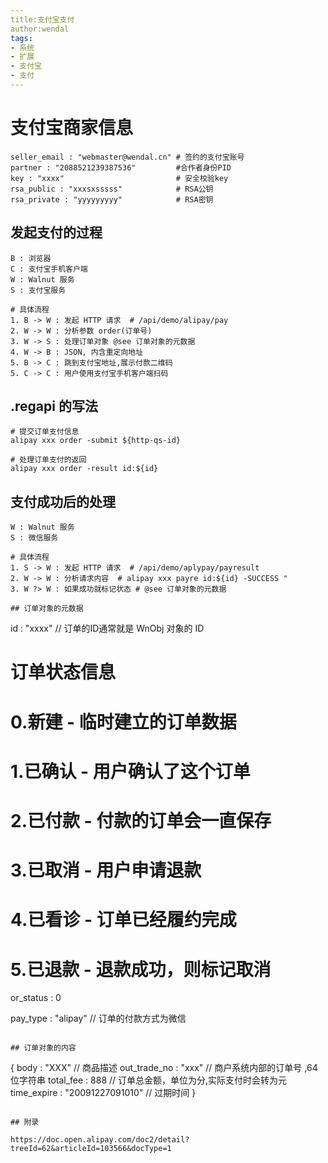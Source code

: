 ```yaml
---
title:支付宝支付
author:wendal
tags:
- 系统
- 扩展
- 支付宝
- 支付
---
```


# 支付宝商家信息

```
seller_email : "webmaster@wendal.cn" # 签约的支付宝账号
partner : "2088521239387536"         #合作者身份PID
key : "xxxx"                         # 安全校验key
rsa_public : "xxxsxsssss"            # RSA公钥
rsa_private : "yyyyyyyyy"            # RSA密钥
```

## 发起支付的过程

```
B : 浏览器
C : 支付宝手机客户端
W : Walnut 服务
S : 支付宝服务

# 具体流程
1. B -> W : 发起 HTTP 请求  # /api/demo/alipay/pay
2. W -> W : 分析参数 order(订单号)
3. W -> S : 处理订单对象 @see 订单对象的元数据
4. W -> B : JSON, 内含重定向地址
5. B -> C : 跳到支付宝地址,展示付款二维码
5. C -> C : 用户使用支付宝手机客户端扫码
```

## .regapi 的写法

```
# 提交订单支付信息
alipay xxx order -submit ${http-qs-id}

# 处理订单支付的返回
alipay xxx order -result id:${id}
```

## 支付成功后的处理

```
W : Walnut 服务
S : 微信服务

# 具体流程
1. S -> W : 发起 HTTP 请求  # /api/demo/aplypay/payresult
2. W -> W : 分析请求内容  # alipay xxx payre id:${id} -SUCCESS "
3. W ?> W : 如果成功就标记状态 # @see 订单对象的元数据

## 订单对象的元数据

```
id : "xxxx"       // 订单的ID通常就是 WnObj 对象的 ID

# 订单状态信息
#  0.新建 - 临时建立的订单数据
#  1.已确认 - 用户确认了这个订单
#  2.已付款 - 付款的订单会一直保存
#  3.已取消 - 用户申请退款
#  4.已看诊 - 订单已经履约完成
#  5.已退款 - 退款成功，则标记取消
or_status : 0

pay_type : "alipay"  // 订单的付款方式为微信
```

## 订单对象的内容

```
{
    body : "XXX"          // 商品描述
    out_trade_no : "xxx"  // 商户系统内部的订单号 ,64位字符串
    total_fee : 888       // 订单总金额，单位为分,实际支付时会转为元
    time_expire : "20091227091010"  // 过期时间
}
```

## 附录

https://doc.open.alipay.com/doc2/detail?treeId=62&articleId=103566&docType=1